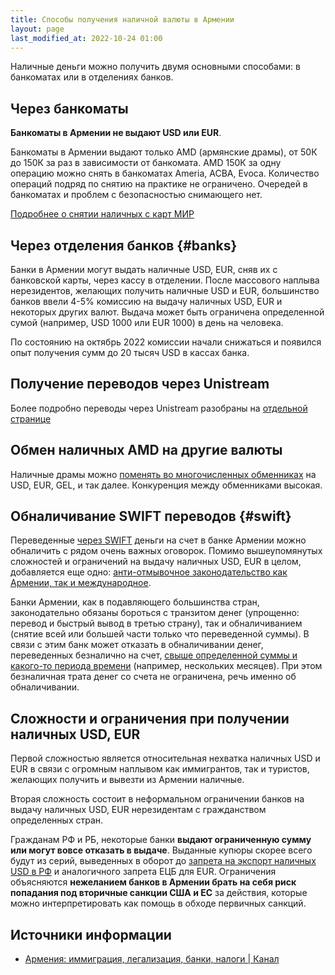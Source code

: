```yaml
---
title: Способы получения наличной валюты в Армении
layout: page
last_modified_at: 2022-10-24 01:00
---
```


Наличные деньги можно получить двумя основными способами: в банкоматах или в отделениях банков.

## Через банкоматы

**Банкоматы в Армении не выдают USD или EUR**.

Банкоматы в Армении выдают только AMD (армянские драмы), от 50К до 150К за раз в зависимости от банкомата. AMD 150К за одну операцию можно снять в банкоматах Ameria, ACBA, Evoca. Количество операций подряд по снятию на практике не ограничено. Очередей в банкоматах и проблем с безопасностью снимающего нет.

[Подробнее о снятии наличных с карт МИР](russian-cards.md#cash)

## Через отделения банков {#banks}

Банки в Армении могут выдать наличные USD, EUR, сняв их с банковской карты, через кассу в отделении. После массового наплыва нерезидентов, желающих получить наличные USD и EUR, большинство банков ввели 4-5% комиссию на выдачу наличных USD, EUR и некоторых других валют. Выдача может быть ограничена определенной сумой (например, USD 1000 или EUR 1000) в день на человека.

По состоянию на октябрь 2022 комиссии начали снижаться и появился опыт получения сумм до 20 тысяч USD в кассах банка.

## Получение переводов через Unistream

Более подробно переводы через Unistream разобраны на [отдельной странице](unistream.md)

## Обмен наличных AMD на другие валюты

Наличные драмы можно [поменять во многочисленных обменниках](https://rates.am/ru/armenian-dram-exchange-rates/banks/cash) на USD, EUR, GEL, и так далее. Конкуренция между обменниками высокая.

## Обналичивание SWIFT переводов {#swift}

Переведенные [через SWIFT](https://docs.google.com/document/d/10ChXMUn6TXN9WgtExoJJAofohxV0BBM9iuhe1IX-zGk/edit#heading=h.1xtoylfdv2sg) деньги на счет в банке Армении можно обналичить с рядом очень важных оговорок. Помимо вышеупомянутых сложностей и ограничений на выдачу наличных USD, EUR в целом, добавляется еще одно: [анти-отмывочное законодательство как Армении, так и международное](https://docs.google.com/document/d/10ChXMUn6TXN9WgtExoJJAofohxV0BBM9iuhe1IX-zGk/edit#heading=h.7ml9i3ewr0z3).

Банки Армении, как в подавляющего большинства стран, законодательно обязаны бороться с транзитом денег (упрощенно: перевод и быстрый вывод в третью страну), так и обналичиванием (снятие всей или большей части только что переведенной суммы). В связи с этим банк может отказать в обналичивании денег, переведенных безналично на счет, [свыше определенной суммы и какого-то периода времени](bank-transfer-ru-am.md#10k) (например, нескольких месяцев). При этом безналичная трата денег со счета не ограничена, речь именно об обналичивании.

## Сложности и ограничения при получении наличных USD, EUR

Первой сложностью является относительная нехватка наличных USD и EUR в связи с огромным наплывом как иммигрантов, так и туристов, желающих получить и вывезти из Армении наличные.

Вторая сложность состоит в неформальном ограничении банков на выдачу наличных USD, EUR нерезидентам с гражданством определенных стран.

Гражданам РФ и РБ, некоторые банки **выдают ограниченную сумму или могут вовсе отказать в выдаче**. Выданные купюры скорее всего будут из серий, выведенных в оборот до [запрета на экспорт наличных USD в РФ](https://www.whitehouse.gov/briefing-room/presidential-actions/2022/03/11/executive-order-on-prohibiting-certain-imports-exports-and-new-investment-with-respect-to-continued-russian-federation-aggression/) и аналогичного запрета ЕЦБ для EUR. Ограничения объясняются **нежеланием банков в Армении брать на себя риск попадания под вторичные санкции США и ЕС** за действия, которые можно интерпретировать как помощь в обходе первичных санкций.

## Источники информации

- [Армения: иммиграция, легализация, банки, налоги \| Канал](https://t.me/am_banking_and_residency)
